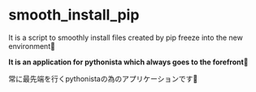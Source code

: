 # smooth_install_pip
It is a script to smoothly install files created by pip freeze into the new environment🍣



**It is an application for pythonista which always goes to the forefront🐍**

常に最先端を行くpythonistaの為のアプリケーションです🐍